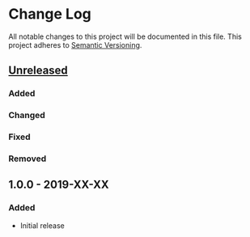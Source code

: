 # Change Log
All notable changes to this project will be documented in this file.
This project adheres to [Semantic Versioning](http://semver.org/).

## [Unreleased]
### Added

### Changed

### Fixed

### Removed

## 1.0.0 - 2019-XX-XX

### Added
- Initial release

[Unreleased]: https://github.com/dmpelt/msdnet/compare/v1.0.0...HEAD